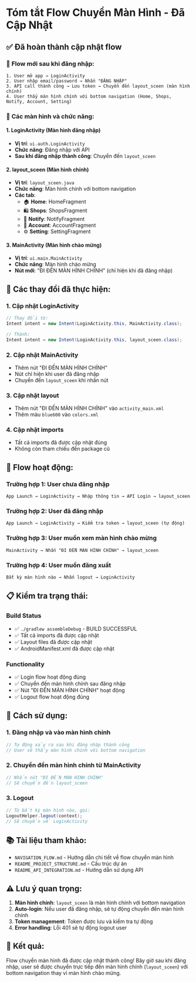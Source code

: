 # Tóm tắt Flow Chuyển Màn Hình - Đã Cập Nhật

## ✅ Đã hoàn thành cập nhật flow

### 🚀 **Flow mới sau khi đăng nhập:**

```
1. User mở app → LoginActivity
2. User nhập email/password → Nhấn "ĐĂNG NHẬP"
3. API call thành công → Lưu token → Chuyển đến layout_sceen (màn hình chính)
4. User thấy màn hình chính với bottom navigation (Home, Shops, Notify, Account, Setting)
```

### 📱 **Các màn hình và chức năng:**

#### 1. **LoginActivity** (Màn hình đăng nhập)
- **Vị trí**: `ui.auth.LoginActivity`
- **Chức năng**: Đăng nhập với API
- **Sau khi đăng nhập thành công**: Chuyển đến `layout_sceen`

#### 2. **layout_sceen** (Màn hình chính)
- **Vị trí**: `layout_sceen.java`
- **Chức năng**: Màn hình chính với bottom navigation
- **Các tab**:
  - 🏠 **Home**: HomeFragment
  - 🛍️ **Shops**: ShopsFragment  
  - 🔔 **Notify**: NotifyFragment
  - 👤 **Account**: AccountFragment
  - ⚙️ **Setting**: SettingFragment

#### 3. **MainActivity** (Màn hình chào mừng)
- **Vị trí**: `ui.main.MainActivity`
- **Chức năng**: Màn hình chào mừng
- **Nút mới**: "ĐI ĐẾN MÀN HÌNH CHÍNH" (chỉ hiện khi đã đăng nhập)

## 🔄 **Các thay đổi đã thực hiện:**

### 1. **Cập nhật LoginActivity**
```java
// Thay đổi từ:
Intent intent = new Intent(LoginActivity.this, MainActivity.class);

// Thành:
Intent intent = new Intent(LoginActivity.this, layout_sceen.class);
```

### 2. **Cập nhật MainActivity**
- Thêm nút "ĐI ĐẾN MÀN HÌNH CHÍNH"
- Nút chỉ hiện khi user đã đăng nhập
- Chuyển đến `layout_sceen` khi nhấn nút

### 3. **Cập nhật layout**
- Thêm nút "ĐI ĐẾN MÀN HÌNH CHÍNH" vào `activity_main.xml`
- Thêm màu `blue600` vào `colors.xml`

### 4. **Cập nhật imports**
- Tất cả imports đã được cập nhật đúng
- Không còn tham chiếu đến package cũ

## 🎯 **Flow hoạt động:**

### **Trường hợp 1: User chưa đăng nhập**
```
App Launch → LoginActivity → Nhập thông tin → API Login → layout_sceen
```

### **Trường hợp 2: User đã đăng nhập**
```
App Launch → LoginActivity → Kiểm tra token → layout_sceen (tự động)
```

### **Trường hợp 3: User muốn xem màn hình chào mừng**
```
MainActivity → Nhấn "ĐI ĐẾN MÀN HÌNH CHÍNH" → layout_sceen
```

### **Trường hợp 4: User muốn đăng xuất**
```
Bất kỳ màn hình nào → Nhấn logout → LoginActivity
```

## 📋 **Kiểm tra trạng thái:**

### **Build Status**
- ✅ `./gradlew assembleDebug` - BUILD SUCCESSFUL
- ✅ Tất cả imports đã được cập nhật
- ✅ Layout files đã được cập nhật
- ✅ AndroidManifest.xml đã được cập nhật

### **Functionality**
- ✅ Login flow hoạt động đúng
- ✅ Chuyển đến màn hình chính sau đăng nhập
- ✅ Nút "ĐI ĐẾN MÀN HÌNH CHÍNH" hoạt động
- ✅ Logout flow hoạt động đúng

## 🚀 **Cách sử dụng:**

### **1. Đăng nhập và vào màn hình chính**
```java
// Tự động xảy ra sau khi đăng nhập thành công
// User sẽ thấy màn hình chính với bottom navigation
```

### **2. Chuyển đến màn hình chính từ MainActivity**
```java
// Nhấn nút "ĐI ĐẾN MÀN HÌNH CHÍNH"
// Sẽ chuyển đến layout_sceen
```

### **3. Logout**
```java
// Từ bất kỳ màn hình nào, gọi:
LogoutHelper.logout(context);
// Sẽ chuyển về LoginActivity
```

## 📚 **Tài liệu tham khảo:**

- `NAVIGATION_FLOW.md` - Hướng dẫn chi tiết về flow chuyển màn hình
- `README_PROJECT_STRUCTURE.md` - Cấu trúc dự án
- `README_API_INTEGRATION.md` - Hướng dẫn sử dụng API

## ⚠️ **Lưu ý quan trọng:**

1. **Màn hình chính**: `layout_sceen` là màn hình chính với bottom navigation
2. **Auto-login**: Nếu user đã đăng nhập, sẽ tự động chuyển đến màn hình chính
3. **Token management**: Token được lưu và kiểm tra tự động
4. **Error handling**: Lỗi 401 sẽ tự động logout user

## 🎉 **Kết quả:**

Flow chuyển màn hình đã được cập nhật thành công! Bây giờ sau khi đăng nhập, user sẽ được chuyển trực tiếp đến màn hình chính (`layout_sceen`) với bottom navigation thay vì màn hình chào mừng. 
